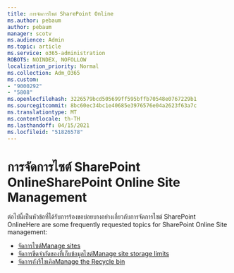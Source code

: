 ```yaml
---
title: การจัดการไซต์ SharePoint Online
ms.author: pebaum
author: pebaum
manager: scotv
ms.audience: Admin
ms.topic: article
ms.service: o365-administration
ROBOTS: NOINDEX, NOFOLLOW
localization_priority: Normal
ms.collection: Adm_O365
ms.custom:
- "9000292"
- "5808"
ms.openlocfilehash: 3226579bcd505699ff595bffb70548e0767229b1
ms.sourcegitcommit: 8bc60ec34bc1e40685e3976576e04a2623f63a7c
ms.translationtype: MT
ms.contentlocale: th-TH
ms.lasthandoff: 04/15/2021
ms.locfileid: "51826578"
---
```

# <a name="sharepoint-online-site-management"></a><span data-ttu-id="9fed9-102">การจัดการไซต์ SharePoint Online</span><span class="sxs-lookup"><span data-stu-id="9fed9-102">SharePoint Online Site Management</span></span>

<span data-ttu-id="9fed9-103">ต่อไปนี้เป็นหัวข้อที่ได้รับการร้องขอบ่อยบางอย่างเกี่ยวกับการจัดการไซต์ SharePoint Online</span><span class="sxs-lookup"><span data-stu-id="9fed9-103">Here are some frequently requested topics for SharePoint Online Site management:</span></span>

- [<span data-ttu-id="9fed9-104">จัดการไซต์</span><span class="sxs-lookup"><span data-stu-id="9fed9-104">Manage sites</span></span>](https://docs.microsoft.com/sharepoint/manage-sites-in-new-admin-center)
- [<span data-ttu-id="9fed9-105">จัดการขีดจํากัดของที่เก็บข้อมูลไซต์</span><span class="sxs-lookup"><span data-stu-id="9fed9-105">Manage site storage limits</span></span>](https://docs.microsoft.com/sharepoint/manage-site-collection-storage-limits)
- [<span data-ttu-id="9fed9-106">จัดการถังรีไซเคิล</span><span class="sxs-lookup"><span data-stu-id="9fed9-106">Manage the Recycle bin</span></span>](https://support.microsoft.com/office/8a6c2198-910e-42dc-9a9c-bc5bc4f327da)